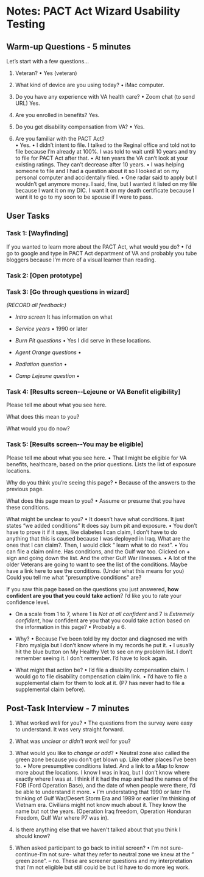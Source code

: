 # Notes: PACT Act Wizard Usability Testing

## Warm-up Questions - 5 minutes
Let’s start with a few questions... 

1.	Veteran?
•	Yes (veteran)

1.	What kind of device are you using today? 
•	iMac computer.

1.	Do you have any experience with VA health care? 
•	Zoom chat (to send URL) Yes.

1. Are you enrolled in benefits? 
Yes.

1.	Do you get disability compensation from VA?
•	Yes. 

1.	Are you familiar with the PACT Act?  
•	Yes. 
•	I didn’t intent to file. I talked to the Reginal office and told not to file because I’m already at 100%.  I was told to wait until 10 years and try to file for PACT Act after that. 
•	At ten years the VA can’t look at your existing ratings. They can’t decrease after 10 years. 
•	I was helping someone to file and I had a question about it so I looked at on my personal computer and accidentally filed. 
•	One radar said to apply but I wouldn’t get anymore money. I said, fine, but I wanted it listed on my file because I want it on my DIC. I want it on my death certificate because I want it to go to my soon to be spouse if I were to pass. 


## User Tasks

### Task 1: [Wayfinding] 
If you wanted to learn more about the PACT Act, what would you do?
•	I’d go to google and type in PACT Act department of VA and probably you tube bloggers because I’m more of a visual learner than reading. 

### Task 2: [Open prototype] 


### Task 3: [Go through questions in wizard]

*(RECORD all feedback:)*
- *Intro screen*
  It has information on what 
- *Service years*
•	1990 or later

- *Burn Pit questions* 
•	Yes I did serve in these locations.
- *Agent Orange questions*
•	
- *Radiation question*
•	
- *Camp Lejeune question*
•	


### Task 4: [Results screen--Lejeune or VA Benefit eligibility]
 
Please tell me about what you see here. 

What does this mean to you?

What would you do now?

  
### Task 5: [Results screen--You may be eligible]

Please tell me about what you see here. 
•	That I might be eligible for VA benefits, healthcare, based on the prior questions. Lists the list of exposure locations. 

Why do you think you’re seeing this page? 
•	Because of the answers to the previous page. 

What does this page mean to you?
•	Assume or presume that you have these conditions. 

What might be unclear to you?
•	It doesn’t have what conditions. It just states “we added conditions” It does say burn pit and exposure. 
•	You don’t have to prove it if it says, like diabetes I can claim, I don’t have to do anything that this is caused because I was deployed in Iraq. What are the ones that I can claim?. Then, I would click “ learn what to do next”. 
•	You can file a claim online. Has conditions, and the Gulf war too. Clicked on + sign and going down the list. And the other Gulf War illnesses. 
•	A lot of the older Veterans are going to want to see the list of the conditions. Maybe have a link here to see the conditions. (Under what this means for you)
Could you tell me what "presumptive conditions" are?


If you saw this page based on the questions you just answered, **how confident are you that you could take action**? I’d like you to rate your confidence level.  

- On a scale from 1 to 7, where 1 is *Not at all confident* and 7 is *Extremely confident*, how confident are you that you could take action based on the information in this page? 
•	Probably a 6.

- Why? 
•	Because I’ve been told by my doctor and diagnosed me with Fibro myalgia but I don’t know where in my records he put it. 
•	I usually hit the blue button on My Healthy Vet to see on my problem list. I don’t remember seeing it. I don’t remember. I’d have to look again. 

- What might that action be? 
•	I’d file a disability compensation claim. I would go to file disability compensation claim link. 
•	I’d have to file a supplemental claim for them to look at it. (P7 has never had to file a supplemental claim before). 
 
## Post-Task Interview - 7 minutes

1.	What worked *well* for you?
•	The questions from the survey were easy to understand. It was very straight forward.
1.	What was *unclear or didn't work well* for you?
   
1.	What would you like to *change or add*?
•	Neutral zone also called the green zone because you don’t get blown up. Like other places I’ve been to. 
•	More presumptive conditions listed. And a link to a Map to know more about the locations. I know I was in Iraq, but I don’t know where exactly where I was at. I think if it had the map and had the names of the FOB (Ford Operation Base), and the date of when people were there, I’d be able to understand it more. 
•	I’m understating that 1990 or later I’m thinking of Gulf War/Desert Storm Era and 1989 or earlier I’m thinking of Vietnam era. Civilians might not know much about it. They know the name but not the years.  (Operation Iraq freedom, Operation Honduran Freedom, Gulf War where P7 was in). 

1.	Is there anything else that we haven't talked about that you think I should know?

1.	When asked participant to go back to initial screen? 
•	I’m not sure- continue-I’m not sure- what they refer to neutral zone we knew at the “ green zone”. – no. These are screener questions and my interpretation that I’m not eligible but still could be but I’d have to do more leg work. 
